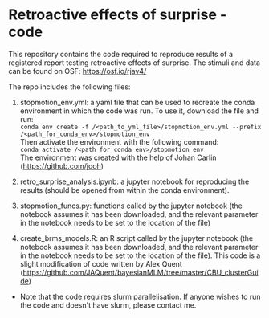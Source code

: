 # Retroactive effects of surprise - code

This repository contains the code required to reproduce results of a registered report testing retroactive effects of surprise. The stimuli and data can be found on OSF: https://osf.io/rjav4/

The repo includes the following files:

1. stopmotion_env.yml: a yaml file that can be used to recreate the conda environment in which the code was run. To use it, download the file and run:  
```conda env create -f /<path_to_yml_file>/stopmotion_env.yml --prefix /<path_for_conda_env>/stopmotion_env```  
Then activate the environment with the following command:  
```conda activate /<path_for_conda_env>/stopmotion_env```  
The environment was created with the help of Johan Carlin (https://github.com/jooh)

2. retro_surprise_analysis.ipynb: a jupyter notebook for reproducing the results (should be opened from within the conda environment). 

3. stopmotion_funcs.py: functions called by the jupyter notebook (the notebook assumes it has been downloaded, and the relevant parameter in the notebook needs to be set to the location of the file)

4. create_brms_models.R: an R script called by the jupyter notebook (the notebook assumes it has been downloaded, and the relevant parameter in the notebook needs to be set to the location of the file). This code is a slight modification of code written by Alex Quent (https://github.com/JAQuent/bayesianMLM/tree/master/CBU_clusterGuide)

* Note that the code requires slurm parallelisation. If anyone wishes to run the code and doesn't have slurm, please contact me.

